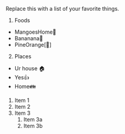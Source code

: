 Replace this with a list of your favorite things.
1. Foods
  * MangoesHome:mango:
  * Bananana:banana:
  * PineOrange[:orange:]
2. Places
  * Ur house :house:
  * Yes:+1:
  * Home:family:
1. Item 1
2. Item 2
3. Item 3
   1. Item 3a
   2. Item 3b
